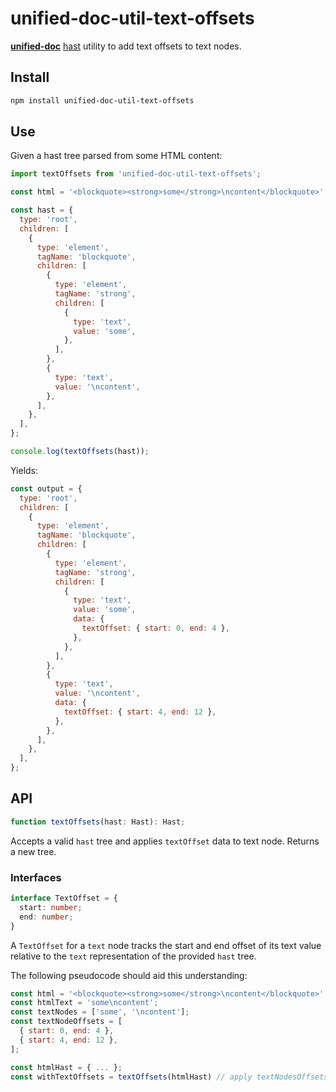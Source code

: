 # unified-doc-util-text-offsets

[**unified-doc**][unified-doc] [hast][hast] utility to add text offsets to text nodes.

## Install

```sh
npm install unified-doc-util-text-offsets
```

## Use

Given a hast tree parsed from some HTML content:

```js
import textOffsets from 'unified-doc-util-text-offsets';

const html = '<blockquote><strong>some</strong>\ncontent</blockquote>';

const hast = {
  type: 'root',
  children: [
    {
      type: 'element',
      tagName: 'blockquote',
      children: [
        {
          type: 'element',
          tagName: 'strong',
          children: [
            {
              type: 'text',
              value: 'some',
            },
          ],
        },
        {
          type: 'text',
          value: '\ncontent',
        },
      ],
    },
  ],
};

console.log(textOffsets(hast));
```

Yields:

```js
const output = {
  type: 'root',
  children: [
    {
      type: 'element',
      tagName: 'blockquote',
      children: [
        {
          type: 'element',
          tagName: 'strong',
          children: [
            {
              type: 'text',
              value: 'some',
              data: {
                textOffset: { start: 0, end: 4 },
              },
            },
          ],
        },
        {
          type: 'text',
          value: '\ncontent',
          data: {
            textOffset: { start: 4, end: 12 },
          },
        },
      ],
    },
  ],
};
```


## API

```ts
function textOffsets(hast: Hast): Hast;
```

Accepts a valid `hast` tree and applies `textOffset` data to text node.  Returns a new tree.

### Interfaces

```ts
interface TextOffset = {
  start: number;
  end: number;
}
```

A `TextOffset` for a `text` node tracks the start and end offset of its text value relative to the `text` representation of the provided `hast` tree.

The following pseudocode should aid this understanding:

```js
const html = '<blockquote><strong>some</strong>\ncontent</blockquote>';
const htmlText = 'some\ncontent';
const textNodes = ['some', '\ncontent'];
const textNodeOffsets = [
  { start: 0, end: 4 },
  { start: 4, end: 12 },
];

const htmlHast = { ... };
const withTextOffsets = textOffsets(htmlHast) // apply textNodesOffsets to relevant text nodes in the hast tree.
```

<!-- Links -->
[hast]: https://github.com/syntax-tree/hast
[unified-doc]: https://github.com/unified-doc/unified-doc
